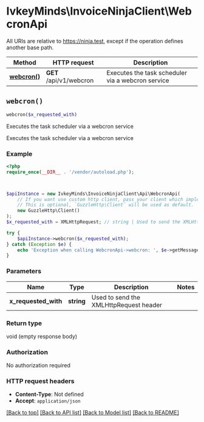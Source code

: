# IvkeyMinds\InvoiceNinjaClient\WebcronApi

All URIs are relative to https://ninja.test, except if the operation defines another base path.

| Method | HTTP request | Description |
| ------------- | ------------- | ------------- |
| [**webcron()**](WebcronApi.md#webcron) | **GET** /api/v1/webcron | Executes the task scheduler via a webcron service |


## `webcron()`

```php
webcron($x_requested_with)
```

Executes the task scheduler via a webcron service

Executes the task scheduler via a webcron service

### Example

```php
<?php
require_once(__DIR__ . '/vendor/autoload.php');



$apiInstance = new IvkeyMinds\InvoiceNinjaClient\Api\WebcronApi(
    // If you want use custom http client, pass your client which implements `GuzzleHttp\ClientInterface`.
    // This is optional, `GuzzleHttp\Client` will be used as default.
    new GuzzleHttp\Client()
);
$x_requested_with = XMLHttpRequest; // string | Used to send the XMLHttpRequest header

try {
    $apiInstance->webcron($x_requested_with);
} catch (Exception $e) {
    echo 'Exception when calling WebcronApi->webcron: ', $e->getMessage(), PHP_EOL;
}
```

### Parameters

| Name | Type | Description  | Notes |
| ------------- | ------------- | ------------- | ------------- |
| **x_requested_with** | **string**| Used to send the XMLHttpRequest header | |

### Return type

void (empty response body)

### Authorization

No authorization required

### HTTP request headers

- **Content-Type**: Not defined
- **Accept**: `application/json`

[[Back to top]](#) [[Back to API list]](../../README.md#endpoints)
[[Back to Model list]](../../README.md#models)
[[Back to README]](../../README.md)
